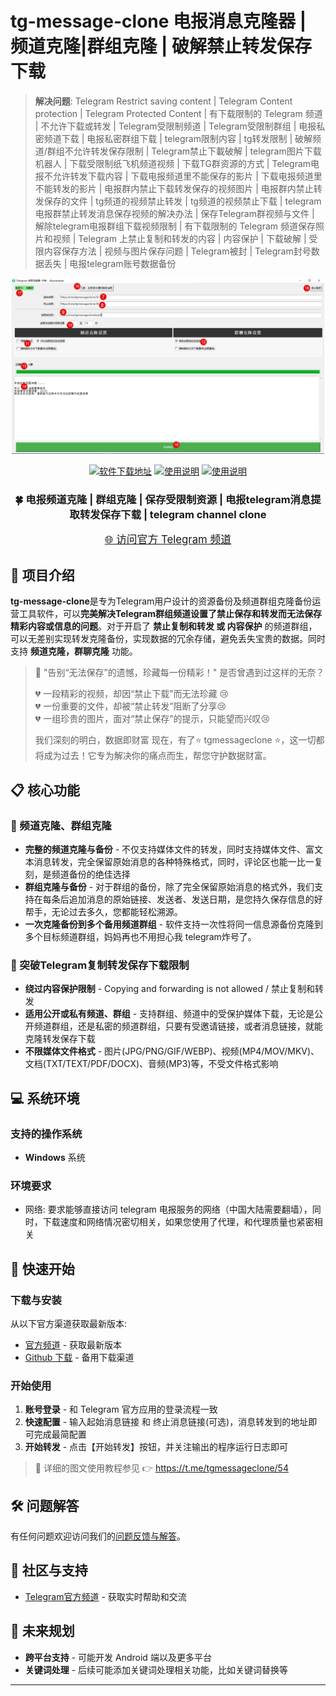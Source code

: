 # tg-message-clone  电报消息克隆器 | 频道克隆|群组克隆 | 破解禁止转发保存下载


> **解决问题**: Telegram Restrict saving content | Telegram Content protection | Telegram Protected Content | 有下载限制的 Telegram 频道 | 不允许下载或转发 | Telegram受限制频道 | Telegram受限制群组 | 电报私密频道下载 | 电报私密群组下载 | telegram限制内容 | tg转发限制 | 破解频道/群组不允许转发保存限制 | Telegram禁止下載破解 | telegram图片下载机器人 | 下载受限制纸飞机频道视频 | 下载TG群资源的方式 | Telegram电报不允许转发下载内容 | 下载电报频道里不能保存的影片 | 下载电报频道里不能转发的影片 | 电报群内禁止下载转发保存的视频图片 | 电报群内禁止转发保存的文件 | tg频道的视频禁止转发 | tg频道的视频禁止下载 | telegram电报群禁止转发消息保存视频的解决办法 | 保存Telegram群视频与文件 | 解除telegram电报群组下载视频限制 | 有下载限制的 Telegram 频道保存照片和视频 | Telegram 上禁止复制和转发的内容 | 内容保护 | 下载破解 | 受限内容保存方法 | 视频与图片保存问题 | Telegram被封 | Telegram封号数据丢失 | 电报telegram账号数据备份

<div align="center">
  <img src="./images/tg-message-clone-main.png" alt="电报消息克隆器" width="500">
  
  <p>
    <a href="https://t.me/tgmessageclone/51"><img src="https://img.shields.io/badge/软件客户端-black?logo=telegram" alt="软件下载地址"></a>
    <a href="https://t.me/tgmessageclone/54"><img src="https://img.shields.io/badge/官方文档-8A2BE2" alt="使用说明"></a>
    <a href="https://t.me/tgmessageclone/51"><img src="https://img.shields.io/badge/tgmessageclone-V2025.1.1-blue" alt="使用说明"></a>
    
  </p>
  
  <h3>🍀 电报频道克隆 | 群组克隆 | 保存受限制资源 | 电报telegram消息提取转发保存下载 | telegram channel clone </h3>
  
  <p>
    <a href="https://t.me/tgmessageclone/" class="btn btn-primary" style="font-size: 1.2em; padding: 10px 20px; margin: 10px;">
      🌐 访问官方 Telegram 频道
    </a>
  </p>
</div>

## 🌟 项目介绍

**tg-message-clone**是专为Telegram用户设计的资源备份及频道群组克隆备份运营工具软件，可以**完美解决Telegram群组频道设置了禁止保存和转发而无法保存精彩内容或信息的问题**。对于开启了 **禁止复制和转发 或 内容保护** 的频道群组，可以无差别实现转发克隆备份，实现数据的冗余存储，避免丢失宝贵的数据。同时支持 **频道克隆，群聊克隆** 功能。

> 📢 "告别“无法保存”的遗憾，珍藏每一份精彩！"
> 是否曾遇到过这样的无奈？
> 
> 💔 一段精彩的视频，却因“禁止下载”而无法珍藏 😢 <br>
> 💔 一份重要的文件，却被“禁止转发”阻断了分享😢 <br>
> 💔 一组珍贵的图片，面对“禁止保存”的提示，只能望而兴叹😢 
>
>
> 我们深刻的明白，数据即财富
> 现在，有了⭐️ tgmessageclone ⭐️，这一切都将成为过去！它专为解决你的痛点而生，帮您守护数据财富。





## 📋 核心功能

### 💬 频道克隆、群组克隆
- **完整的频道克隆与备份** - 不仅支持媒体文件的转发，同时支持媒体文件、富文本消息转发，完全保留原始消息的各种特殊格式，同时，评论区也能一比一复刻，是频道备份的绝佳选择
- **群组克隆与备份** - 对于群组的备份，除了完全保留原始消息的格式外，我们支持在每条后追加消息的原始链接、发送者、发送日期，是您持久保存信息的好帮手，无论过去多久，您都能轻松溯源。
- **一次克隆备份到多个备用频道群组** - 软件支持一次性将同一信息源备份克隆到多个目标频道群组，妈妈再也不用担心我 telegram炸号了。


### 🔐 突破Telegram复制转发保存下载限制
- **绕过内容保护限制** - Copying and forwarding is not allowed / 禁止复制和转发
- **适用公开或私有频道、群组** - 支持群组、频道中的受保护媒体下载，无论是公开频道群组，还是私密的频道群组，只要有受邀请链接，或者消息链接，就能克隆转发保存下载
- **不限媒体文件格式** - 图片(JPG/PNG/GIF/WEBP)、视频(MP4/MOV/MKV)、文档(TXT/TEXT/PDF/DOCX)、音频(MP3)等，不受文件格式影响





## 💻 系统环境

### 支持的操作系统
- **Windows** 系统


### 环境要求
- 网络: 要求能够直接访问 telegram 电报服务的网络（中国大陆需要翻墙），同时，下载速度和网络情况密切相关，如果您使用了代理，和代理质量也紧密相关

## 🚀 快速开始

### 下载与安装

从以下官方渠道获取最新版本:

- [官方频道](https://t.me/tgmessageclone/51) - 获取最新版本
- [Github 下载](https://github.com/yesanqian/tg-message-clone/releases) - 备用下载渠道

### 开始使用

1. **账号登录** - 和 Telegram 官方应用的登录流程一致
2. **快速配置** - 输入起始消息链接 和  终止消息链接(可选)，消息转发到的地址即可完成最简配置
3. **开始转发** - 点击【开始转发】按钮，并关注输出的程序运行日志即可

> 📝 详细的图文使用教程参见 👉 https://t.me/tgmessageclone/54




## 🛠️ 问题解答

有任何问题欢迎访问我们的[问题反馈与解答](https://t.me/tgmessageclone/55)。

## 👥 社区与支持

- [Telegram官方频道](https://t.me/tgmessageclone) - 获取实时帮助和交流


## 🔮 未来规划

- **跨平台支持** - 可能开发 Android 端以及更多平台
- **关键词处理** - 后续可能添加关键词处理相关功能，比如关键词替换等

---
